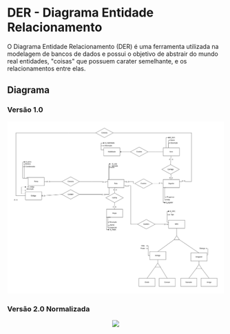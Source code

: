 # DER - Diagrama Entidade Relacionamento

O Diagrama Entidade Relacionamento (DER) é uma ferramenta utilizada na modelagem de bancos de dados e possui o objetivo de abstrair do mundo real entidades, "coisas" que possuem carater semelhante, e os relacionamentos entre elas.

## Diagrama

### Versão 1.0

<p align="center">
  <img  src="images/../../images/DER_Percy_Jackson.png">
</p>

### Versão 2.0 Normalizada
<p align="center">
    <img src="https://user-images.githubusercontent.com/54143767/212790210-ebb06ec5-a9a5-47ae-b32d-73575f27f865.png">
 </p>
